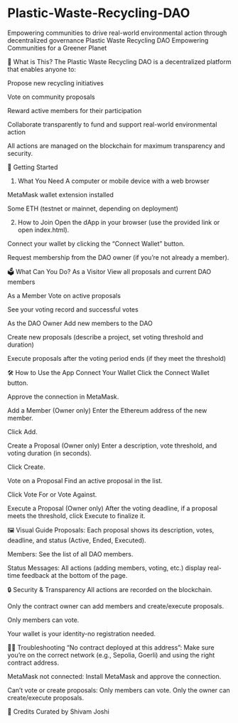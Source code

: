 # Plastic-Waste-Recycling-DAO
Empowering communities to drive real-world environmental action through decentralized governance
Plastic Waste Recycling DAO
Empowering Communities for a Greener Planet

🌱 What is This?
The Plastic Waste Recycling DAO is a decentralized platform that enables anyone to:

Propose new recycling initiatives

Vote on community proposals

Reward active members for their participation

Collaborate transparently to fund and support real-world environmental action

All actions are managed on the blockchain for maximum transparency and security.

🚀 Getting Started
1. What You Need
A computer or mobile device with a web browser

MetaMask wallet extension installed

Some ETH (testnet or mainnet, depending on deployment)

2. How to Join
Open the dApp in your browser (use the provided link or open index.html).

Connect your wallet by clicking the “Connect Wallet” button.

Request membership from the DAO owner (if you’re not already a member).

🗳️ What Can You Do?
As a Visitor
View all proposals and current DAO members

As a Member
Vote on active proposals

See your voting record and successful votes

As the DAO Owner
Add new members to the DAO

Create new proposals (describe a project, set voting threshold and duration)

Execute proposals after the voting period ends (if they meet the threshold)

🛠️ How to Use the App
Connect Your Wallet
Click the Connect Wallet button.

Approve the connection in MetaMask.

Add a Member (Owner only)
Enter the Ethereum address of the new member.

Click Add.

Create a Proposal (Owner only)
Enter a description, vote threshold, and voting duration (in seconds).

Click Create.

Vote on a Proposal
Find an active proposal in the list.

Click Vote For or Vote Against.

Execute a Proposal (Owner only)
After the voting deadline, if a proposal meets the threshold, click Execute to finalize it.

🖼️ Visual Guide
Proposals: Each proposal shows its description, votes, deadline, and status (Active, Ended, Executed).

Members: See the list of all DAO members.

Status Messages: All actions (adding members, voting, etc.) display real-time feedback at the bottom of the page.

🔒 Security & Transparency
All actions are recorded on the blockchain.

Only the contract owner can add members and create/execute proposals.

Only members can vote.

Your wallet is your identity-no registration needed.

👨‍💻 Troubleshooting
“No contract deployed at this address”: Make sure you’re on the correct network (e.g., Sepolia, Goerli) and using the right contract address.

MetaMask not connected: Install MetaMask and approve the connection.

Can’t vote or create proposals: Only members can vote. Only the owner can create/execute proposals.

👤 Credits
Curated by Shivam Joshi
